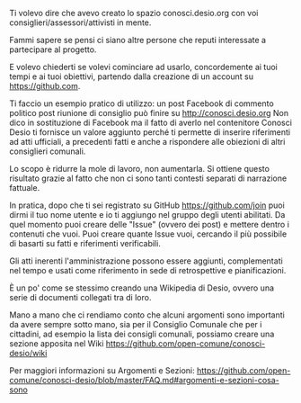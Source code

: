 Ti volevo dire che avevo creato lo spazio conosci.desio.org con voi consiglieri/assessori/attivisti in mente.

Fammi sapere se pensi ci siano altre persone che reputi interessate a partecipare al progetto.

E volevo chiederti se volevi cominciare ad usarlo, concordemente ai tuoi tempi e ai tuoi obiettivi, partendo dalla creazione di un account su https://github.com.

Ti faccio un esempio pratico di utilizzo: un post Facebook di commento politico post riunione di consiglio può finire su http://conosci.desio.org
Non dico in sostituzione di Facebook ma il fatto di averlo nel contenitore Conosci Desio ti fornisce un valore aggiunto
perché ti permette di inserire riferimenti ad atti ufficiali, a precedenti fatti e anche a rispondere alle obiezioni di altri consiglieri comunali.

Lo scopo è ridurre la mole di lavoro, non aumentarla. Si ottiene questo risultato grazie al fatto che non ci sono tanti contesti separati di narrazione fattuale.

In pratica, dopo che ti sei registrato su GitHub https://github.com/join puoi dirmi il tuo nome utente e io ti aggiungo nel gruppo degli utenti abilitati. Da quel momento puoi creare delle "Issue" (ovvero dei post) e mettere dentro i contenuti che vuoi.
Puoi creare quante Issue vuoi, cercando il più possibile di basarti su fatti e riferimenti verificabili.

Gli atti inerenti l'amministrazione possono essere aggiunti, complementati nel tempo e usati come riferimento in sede di retrospettive e pianificazioni.

È un po' come se stessimo creando una Wikipedia di Desio, ovvero una serie di documenti collegati tra di loro.

Mano a mano che ci rendiamo conto che alcuni argomenti sono importanti da avere sempre sotto mano, sia per il Consiglio Comunale che per i cittadini, ad esempio la lista dei consigli comunali, possiamo creare una sezione apposita nel Wiki https://github.com/open-comune/conosci-desio/wiki

Per maggiori informazioni su Argomenti e Sezioni: https://github.com/open-comune/conosci-desio/blob/master/FAQ.md#argomenti-e-sezioni-cosa-sono
